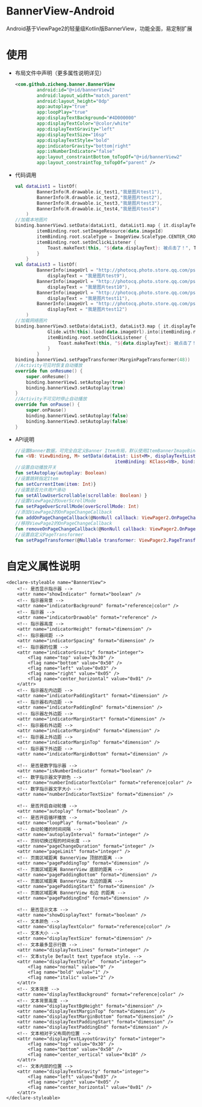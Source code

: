 # BannerView-Android

Android基于ViewPage2的轻量级Kotlin版BannerView，功能全面，易定制扩展

# 使用

- 布局文件中声明（更多属性说明详见）

  ```xml
  <com.github.zicheng.banner.BannerView
          android:id="@+id/bannerView1"
          android:layout_width="match_parent"
          android:layout_height="0dp"
          app:autoplay="true"
          app:loopPlay="true"
          app:displayTextBackground="#4D000000"
          app:displayTextColor="@color/white"
          app:displayTextGravity="left"
          app:displayTextSize="16sp"
          app:displayTextStyle="bold"
          app:indicatorGravity="bottom|right"
          app:isNumberIndicator="false"
          app:layout_constraintBottom_toTopOf="@+id/bannerView2"
          app:layout_constraintTop_toTopOf="parent" /> 
  ```

- 代码调用

  ```kotlin
  val dataList1 = listOf(
          BannerInfo(R.drawable.ic_test1,"我是图片test1"),
          BannerInfo(R.drawable.ic_test2,"我是图片test2"),
          BannerInfo(R.drawable.ic_test3,"我是图片test3"),
          BannerInfo(R.drawable.ic_test4,"我是图片test4")
      )
  //加载本地图片
  binding.bannerView1.setData(dataList1, dataList1.map { it.displayText }) { itemBinding, data ->
          itemBinding.root.setImageResource(data.imageId)
          itemBinding.root.scaleType = ImageView.ScaleType.CENTER_CROP
          itemBinding.root.setOnClickListener {
              Toast.makeText(this, "${data.displayText}: 被点击了！", Toast.LENGTH_SHORT).show()
          }
      }
  val dataList3 = listOf(
          BannerInfo(imageUrl = "http://photocq.photo.store.qq.com/psc?/V14Rxniv2U0S9D/cXP39dXjFtymXNK2lOGni7w0LiIWS5IckQE9TG0t1ftC89uRDmF.vB14O6fOc2FZphzCrtsdqH6GAsbLCpfsG5wov8Ozz7TyS45UyAVf6WI!/b&bo=ngL2AZ4C9gEFFzQ!&rf=viewer_4",
              displayText = "我是图片test9"),
          BannerInfo(imageUrl = "http://photocq.photo.store.qq.com/psc?/V14Rxniv2U0S9D/cXP39dXjFtymXNK2lOGni83Es8qQnOlse*pbVd1M1HZfzu7HzvPNEeBfuKoXEYcKLv1MAEx0HFHwpgoyGSM8VNqmeINMJcNRtyDKTGIKK*0!/b&bo=LAIgAywCIAMFFzQ!&rf=viewer_4",
              displayText = "我是图片test10"),
          BannerInfo(imageUrl = "http://photocq.photo.store.qq.com/psc?/V14Rxniv2U0S9D/cXP39dXjFtymXNK2lOGni0YAeqnprq8Bz*2LVpYQXcbygVY1K8xi7t8fOe6KdEK6V*hj6vlsz2CJbP5obbQKYYelaUfvptiyFC83Y9SAB84!/b&bo=CQI3AQkCNwEFFzQ!&rf=viewer_4",
              displayText = "我是图片test11"),
          BannerInfo(imageUrl = "http://photocq.photo.store.qq.com/psc?/V14Rxniv2U0S9D/cXP39dXjFtymXNK2lOGni1tyipuKGV5Qo53j5*PS*1xryaKKaT1QibzItxvf4i*fiw8m9aV86cUhG0SGknOczhjV.TQ6DgyUkyXyhIHFEIY!/b&bo=ngLOAZ4CzgEFFzQ!&rf=viewer_4",
              displayText = "我是图片test12")
      )
  //加载网络图片
  binding.bannerView3.setData(dataList3, dataList3.map { it.displayText }) { itemBinding, data ->
              Glide.with(this).load(data.imageUrl).into(itemBinding.root)
              itemBinding.root.setOnClickListener {
                  Toast.makeText(this, "${data.displayText}: 被点击了！", Toast.LENGTH_SHORT).show()
              }
          }
  binding.bannerView1.setPageTransformer(MarginPageTransformer(48))
  //Activity可见时恢复自动播放
  override fun onResume() {
      super.onResume()
      binding.bannerView1.setAutoplay(true)
      binding.bannerView3.setAutoplay(true)
  }
  //Activity不可见时停止自动播放
  override fun onPause() {
      super.onPause()
      binding.bannerView1.setAutoplay(false)
      binding.bannerView3.setAutoplay(false)
  }
  ```

- API说明

  ```kotlin
  //设置Banner数据，可完全自定义Banner Item布局，默认使用ItemBannerImageBinding， 
  fun <VB: ViewBinding, M> setData(dataList: List<M>, displayTextList: List<String>? = null,
                                       itemBinding: KClass<VB>, bind: (VB, M) -> Unit)
  //设置自动播放开关
  fun setAutoplay(autoplay: Boolean)
  //设置跳转指定Item
  fun setCurrentItem(item: Int)}
  //设置是否允许用户滑动
  fun setAllowUserScrollable(scrollable: Boolean) }
  //设置ViewPage2的overScrollMode
  fun setPageOverScrollMode(overScrollMode: Int)
  //添加ViewPage2的OnPageChangeCallback
  fun addOnPageChangeCallback(@NonNull callback: ViewPager2.OnPageChangeCallback)
  //移除ViewPage2的OnPageChangeCallback
  fun removeOnPageChangeCallback(@NonNull callback: ViewPager2.OnPageChangeCallback)
  //设置自定义PageTransformer
  fun setPageTransformer(@Nullable transformer: ViewPager2.PageTransformer)
  ```

# 自定义属性说明
<!-- BannerView -->
    <declare-styleable name="BannerView">
        <!-- 是否显示指示器 -->
        <attr name="showIndicator" format="boolean" />
        <!-- 指示器背景 -->
        <attr name="indicatorBackground" format="reference|color" />
        <!-- 指示器 -->
        <attr name="indicatorDrawable" format="reference" />
        <!-- 指示器高度 -->
        <attr name="indicatorHeight" format="dimension" />
        <!-- 指示器间距 -->
        <attr name="indicatorSpacing" format="dimension" />
        <!-- 指示器的位置 -->
        <attr name="indicatorGravity" format="integer">
            <flag name="top" value="0x30" />
            <flag name="bottom" value="0x50" />
            <flag name="left" value="0x03" />
            <flag name="right" value="0x05" />
            <flag name="center_horizontal" value="0x01" />
        </attr>
        <!-- 指示器左内边距 -->
        <attr name="indicatorPaddingStart" format="dimension" />
        <!-- 指示器右内边距 -->
        <attr name="indicatorPaddingEnd" format="dimension" />
        <!-- 指示器左外边距 -->
        <attr name="indicatorMarginStart" format="dimension" />
        <!-- 指示器右外边距 -->
        <attr name="indicatorMarginEnd" format="dimension" />
        <!-- 指示器上外边距 -->
        <attr name="indicatorMarginTop" format="dimension" />
        <!-- 指示器下外边距 -->
        <attr name="indicatorMarginBottom" format="dimension" />

        <!-- 是否是数字指示器 -->
        <attr name="isNumberIndicator" format="boolean" />
        <!-- 数字指示器文字颜色 -->
        <attr name="numberIndicatorTextColor" format="reference|color" />
        <!-- 数字指示器文字大小 -->
        <attr name="numberIndicatorTextSize" format="dimension" />

        <!-- 是否开启自动轮播 -->
        <attr name="autoplay" format="boolean" />
        <!-- 是否开启循环播放 -->
        <attr name="loopPlay" format="boolean" />
        <!-- 自动轮播的时间间隔 -->
        <attr name="autoplayInterval" format="integer" />
        <!-- 页码切换过程的时间长度 -->
        <attr name="pageChangeDuration" format="integer" />
        <attr name="pageLimit" format="integer" />
        <!-- 页面区域距离 BannerView 顶部的距离 -->
        <attr name="pagePaddingTop" format="dimension" />
        <!-- 页面区域距离 BannerView 底部的距离 -->
        <attr name="pagePaddingBottom" format="dimension" />
        <!-- 页面区域距离 BannerView 左边的距离 -->
        <attr name="pagePaddingStart" format="dimension" />
        <!-- 页面区域距离 BannerView 右边 的距离 -->
        <attr name="pagePaddingEnd" format="dimension" />

        <!-- 是否显示文本 -->
        <attr name="showDisplayText" format="boolean" />
        <!-- 文本颜色 -->
        <attr name="displayTextColor" format="reference|color" />
        <!-- 文本大小 -->
        <attr name="displayTextSize" format="dimension" />
        <!-- 文本最多显示行数 -->
        <attr name="displayTextLines" format="integer" />
        <!-- 文本style Default text typeface style. -->
        <attr name="displayTextStyle"  format="integer">
            <flag name="normal" value="0" />
            <flag name="bold" value="1" />
            <flag name="italic" value="2" />
        </attr>
        <!-- 文本背景 -->
        <attr name="displayTextBackground" format="reference|color" />
        <!-- 文本背景高度 -->
        <attr name="displayTextBgHeight" format="dimension" />
        <attr name="displayTextMarginTop" format="dimension" />
        <attr name="displayTextMarginBottom" format="dimension" />
        <attr name="displayTextPaddingStart" format="dimension" />
        <attr name="displayTextPaddingEnd" format="dimension" />
        <!-- 文本相对于父布局的位置 -->
        <attr name="displayTextLayoutGravity" format="integer">
            <flag name="top" value="0x30" />
            <flag name="bottom" value="0x50" />
            <flag name="center_vertical" value="0x10" />
        </attr>
        <!-- 文本内部的位置 -->
        <attr name="displayTextGravity" format="integer">
            <flag name="left" value="0x03" />
            <flag name="right" value="0x05" />
            <flag name="center_horizontal" value="0x01" />
        </attr>
    </declare-styleable>
    
    
